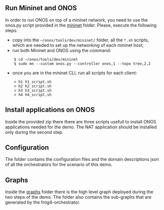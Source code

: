 ## Run Mininet and ONOS

In order to run ONOS on top of a mininet network, you need to use the onos.py script provided in the [mininet](mininet/) folder.
Please, execute the following steps:

* copy into the `~/onos/tools/dev/mininet/` folder, all the `*.sh` scripts, which are needed to set up the networking of each mininet host;
* run both Mininet and ONOS using the command:
```
	$ cd ~/onos/tools/dev/mininet
	$ sudo mn --custom onos.py --controller onos,1 --topo tree,2,2
```
* once you are in the mininet CLI, run all scripts for each client:
```
	> h1 h1_script.sh
	> h2 h2_script.sh
	> h3 h3_script.sh
	> h4 h4_script.sh
```

## Install applications on ONOS

Inside the provided zip [](scripts/demo_scripts-onos.zip) there there are three scripts usefull to install ONOS applications needed for the demo.
The NAT application should be installed only during the second step.

## Configuration

The [](config/) folder contains the configuration files and the domain descriptions json of all the orchestrators for the scenario of this demo.

## Graphs

Inside the [graphs](./graphs/) folder there is the high level graph deployed during the two steps of the demo. The folder also contains the sub-graphs that are generated by the frog4-orchestrator.
